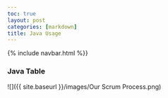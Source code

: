 ```yaml
---
toc: true
layout: post
categories: [markdown]
title: Java Usage
---
```

{% include navbar.html %}}

### Java Table
![]({{ site.baseurl }}/images/Our Scrum Process.png)

